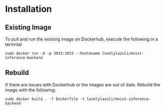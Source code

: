 # Installation

## Existing Image

To pull and run the existing image on Dockerhub, execute the following in a termnial
```shell
sudo docker run -d -p 3033:3033 --hostename lovelylazuli/mnist-inference-backend
```

## Rebuild

If there are issues with Dockerhub or the images are out of date. Rebuild the image with the following:
```shell
sudo docker build . -f Dockerfile -t lovelylazuli/mnist-inference-backend
```
